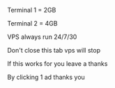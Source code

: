 Terminal 1 = 2GB

Terminal 2 = 4GB

VPS always run 24/7/30

Don't close this tab vps will stop

If this works for you leave a thanks

By clicking 1 ad thanks you
